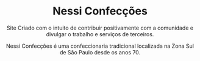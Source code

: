 <div align="center">
  <h1>Nessi Confecções</h1>
  <p>Site Criado com o intuito de contribuir positivamente com a comunidade e divulgar o trabalho e serviços de terceiros.</p>
  <p>Nessi Confecções é uma confeccionaria tradicional localizada na Zona Sul de São Paulo desde os anos 70.</p>
</div>

